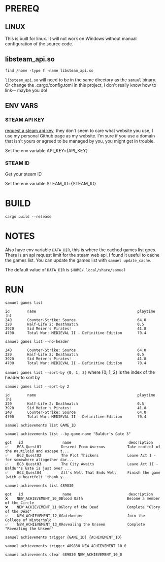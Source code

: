# PREREQ
## LINUX
This is built for linux. It will not work on Windows without manual configuration of the source code.
## libsteam_api.so
`find /home -type f -name libsteam_api.so`

`libsteam_api.so` will need to be in the same directory as the `samuel` binary. Or change the .cargo/config.toml in this project, I don't really know how to link-- maybe you do!

## ENV VARS
### STEAM API KEY
[request a steam api key](https://steamcommunity.com/dev/apikey), they don't seem to care what website you use, I use my personal Github page as my website. I'm sure if you use a domain that isn't yours or agreed to be managed by you, you might get in trouble.

Set the env variable API_KEY={API_KEY}

### STEAM ID
Get your steam ID

Set the env variable STEAM_ID={STEAM_ID}

# BUILD
```
cargo build --release
```

# NOTES
Also have env variable `DATA_DIR`, this is where the cached games list goes. There is an api request limit for the steam web api, I found it useful to cache the games list. 
You can update the games list with `samuel update_cache`.

The default value of `DATA_DIR` is `$HOME/.local/share/samuel`

# RUN
`samuel games list`
```
id        name                                              playtime (h)
240       Counter-Strike: Source                            64.0      
320       Half-Life 2: Deathmatch                           0.5       
3920      Sid Meier's Pirates!                              41.8      
4700      Total War: MEDIEVAL II - Definitive Edition       70.4      
```
`samuel games list --no-header`
```
240       Counter-Strike: Source                            64.0      
320       Half-Life 2: Deathmatch                           0.5       
3920      Sid Meier's Pirates!                              41.8      
4700      Total War: MEDIEVAL II - Definitive Edition       70.4      
```
`samuel games list --sort-by {0, 1, 2}` where {0, 1, 2} is the index of the header to sort by

`samuel games list --sort-by 2`
```
id        name                                              playtime (h)
320       Half-Life 2: Deathmatch                           0.5   
3920      Sid Meier's Pirates!                              41.8  
240       Counter-Strike: Source                            64.0 
4700      Total War: MEDIEVAL II - Definitive Edition       70.4    
```

`samuel achievements list GAME_ID`

`samuel achievements list --by-game-name "Baldur's Gate 3"`
```
got   id                  name                          description                                  
✅    BG3_Quest01         Descent From Avernus          Take control of the nautiloid and escape t...
✅    BG3_Quest02         The Plot Thickens             Leave Act I - for somewhere altogether dar...
✅    BG3_Quest03         The City Awaits               Leave Act II - Baldur's Gate is just over ...
✅    BG3_Quest04         All's Well That Ends Well     Finish the game (with a heartfelt 'thank y...
```

`samuel achievements list 489830`
```
got   id                  name                          description                                  
❌    NEW_ACHIEVEMENT_10_0Blood Oath                    Become a member of the Circle                
❌    NEW_ACHIEVEMENT_11_0Glory of the Dead             Complete "Glory of the Dead"                 
✅    NEW_ACHIEVEMENT_12_0Gatekeeper                    Join the College of Winterhold               
✅    NEW_ACHIEVEMENT_13_0Revealing the Unseen          Complete "Revealing the Unseen"       
```

`samuel achievements trigger {GAME_ID} {ACHIVEMENT_ID}`

`samuel achievements trigger 489830 NEW_ACHIEVEMENT_10_0`

`samuel achievements clear 489830 NEW_ACHIEVEMENT_10_0`